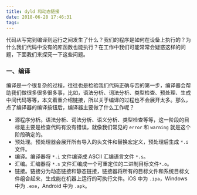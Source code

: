 ```yaml
---
title: dyld 和动态链接
date: 2018-06-28 17:46:31
tags: 
---
```


代码从写完到编译到运行之间发生了什么？我们的程序是如何在设备上执行的？为什么我们代码中没有的库函数也能执行？在工作中我们可能常常会疑惑这样的问题，下面我们来探究一下这些问题。

### 一、编译

编译是一个很复杂的过程，往往也是检验我们代码正确与否的第一步，编译器会帮助我们做很多很多很多事，比如，语法分析、词法分析、类型检查、预处理、生成中间代码等等，本文着重介绍链接，所以关于编译的过程也不会展开太多。那么，点了编译器的编译按钮后，编译器主要做了什么工作呢？

- 源程序分析。语法分析、词法分析、语义分析、类型检查等等，这一阶段的目标是主要是检查代码有没有错误，就像我们常见的 `error` 和 `warning` 就是这个阶段确定的。
- 预处理。预处理器会展开所有导入的头文件和替换宏定义，预处理后生成 `*.i` 文件。
- 编译。编译器将 `*.i` 文件编译成 ASCII 汇编语言文件 `*.s`。
- 汇编。汇编器将 `*.s` 文件汇编成一个可重定位的二进制目标文件`*.o`。
- 链接。链接分为动态链接和静态链接，链接器将所有的目标文件和系统目标文件组合起来，生成能在机器上运行的可执行文件。iOS 中为 `.ipa`，Windows 中为 `.exe`，Android 中为 `.apk`。